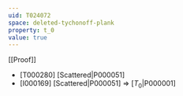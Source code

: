 ```yaml
---
uid: T024072
space: deleted-tychonoff-plank
property: t_0
value: true
---
```

[[Proof]]

* [T000280] [Scattered|P000051]
* [I000169] [Scattered|P000051] => [$T_0$|P000001]

